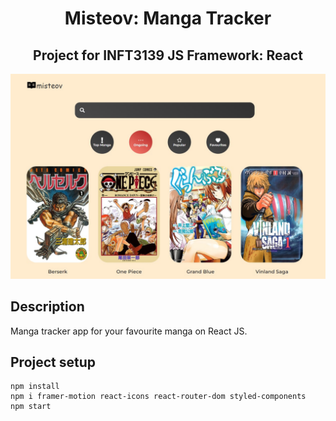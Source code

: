 <h1 align="center">Misteov: Manga Tracker</h1>

<h2 align="center">Project for INFT3139 JS Framework: React</h2>

<img src="sample.jpg">

## Description
Manga tracker app for your favourite manga on React JS. 


## Project setup

```
npm install 
npm i framer-motion react-icons react-router-dom styled-components
npm start
```
